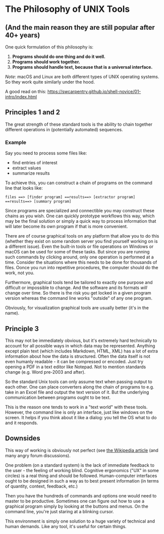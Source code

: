 # The Philosophy of UNIX Tools 
## (And the main reason they are still popular after 40+ years)
 
One quick formulation of this philosophy is:

 1. **Programs should do one thing and do it well.**
 2. **Programs should work together.**
 3. **Programs should handle text, because that is a universal interface.**
 
*Note*: macOS and Linux are both different types of UNIX operating systems.
So they work quite similarly under the hood.

A good read on this: https://swcarpentry.github.io/shell-novice/01-intro/index.html

## Principles 1 and 2
 
The great strength of these standard tools is the ability to chain together
different operations in (potentially automated) sequences.
 
### Example

Say you need to process some files like:

- find entries of interest
- extract values
- summarize results
 
To achieve this, you can construct a chain of programs on the command line that looks like:

~~~ 
files ==> [finder program] ==results==> [extractor program] ==results==> [summary program]
~~~

Since programs are specialized and connectible you may construct these chains
as you wish. One can quickly prototype workflows this way, which may be the
final solution or simply a quick way to process information that will later become
its own program if that is more convenient.
 
There are of course graphical tools on any platform that allow you to do this
(whether they exist on some random server you find yourself working on is a
different issue). Even the built-in tools or file operations on Windows or
macOS can be used for some of these tasks. But since you are running such
commands by clicking around, only one operation is performed at a time.
Consider the situations where this needs to be done for thousands of files.
Oonce you run into repetitive procedures, the computer should do the work, not you.
 
Furthermore, graphical tools tend be tailored to exactly one purpose and
difficult or impossible to change. And the software and its formats *will*
change over time. So there is the risk you get locked in a given program version
whereas the command line works "outside" of any one program.
 
Obviously, for visualization graphical tools are usually better (it's in the name).
 
 
## Principle 3
 
This may not be immediately obvious, but it's extremely hard technically to
account for all possible ways in which data may be represented. Anything
except plain text (which includes Markdown, HTML, XML) has a lot of extra
information about how the data is structured. Often the data itself is not
even humanly readable - it can be compressed or encoded. Just try opening a
PDF in a text editor like Notepad. Not to mention standards change (e.g. Word
pre-2003 and after).
 
So the standard Unix tools can only assume text when passing output to each
other. One can place converters along the chain of programs to e.g. take in
an Excel file and output the text version of it. But the underlying
communication between programs ought to be text.
 
This is the reason one tends to work in a "text world" with these tools.
However, the command line is only an interface, just like windows on the
screen. It helps if you think about it like a dialog: you tell the OS what to
do and it responds.
 
 
## Downsides
 
This way of working is obviously not perfect
(see [the Wikipedia article](https://en.wikipedia.org/wiki/Unix_philosophy#Criticism)
(and many angry forum discussions).
 
One problem (on a standard system) is the lack of immediate feedback to the user -
the feeling of working blind. Cognitive ergonomics ("UX" in some
circles) is a real thing and should be followed. 
Human-computer interfaces ought to be designed in such a way as to best present
information (in terms of quantity, context, feedback, etc.)
 
Then you have the hundreds of commands and options one would need to master to be
productive. Sometimes one can figure out how to use a graphical program simply
by looking at the buttons and menus. On the command line, you're just staring
at a blinking cursor.
 
This environment is simply one solution to a huge variety of technical and
human demands. Like any tool, it's useful for certain things.

